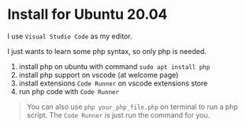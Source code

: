 # Install for Ubuntu 20.04

I use `Visual Studio Code` as my editor.

I just wants to learn some php syntax, so only php is needed.

1. install php on ubuntu with command `sudo apt install php`
2. install php support on vscode (at welcome page)
3. install extensions `Code Runner` on vscode extensions store
4. run php code with `Code Runner`

> You can also use `php your_php_file.php` on terminal to run a php script. The `Code Runner` is just run the command for you.
